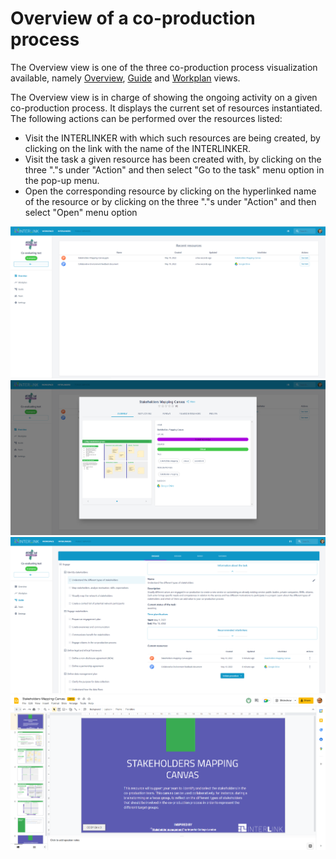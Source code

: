 # Overview of a co-production process

The Overview view is one of the three co-production process visualization available, namely [Overview](/docs/en/coproductionprocess-overview.html#), [Guide](/docs/en/coproductionprocess-guide.html) and [Workplan](/docs/en/coproductionprocess-workplan.html) views.  

The Overview view is in charge of showing the ongoing activity on a given co-production process. It displays the current set of resources instantiated. The following actions can be performed over the resources listed:
- Visit the INTERLINKER with which such resources are being created, by clicking on the link with the name of the INTERLINKER.
- Visit the task a given resource has been created with, by clicking on the three "."s under "Action" and then select "Go to the task" menu option in the pop-up menu. 
- Open the corresponding resource by clicking on the hyperlinked name of the resource or by clicking on the three "."s under "Action" and then select "Open" menu option

![Coproduction process overview](images/coproductionproces-overview.png)
![INTERLINK associated to resource](images/overview-resource-interlink.png)
![Task associated to resource](images/overview-resource-task.png)
![View of a resource](images/overview-resource-view.png)

